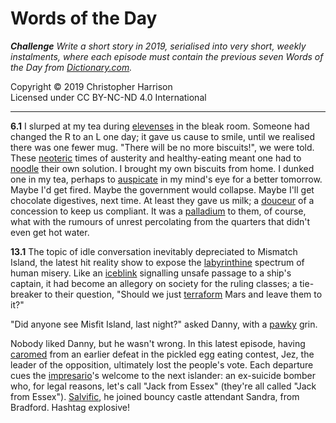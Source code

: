 # Words of the Day

***Challenge**  Write a short story in 2019, serialised into very short,
weekly instalments, where each episode must contain the previous seven
Words of the Day from [Dictionary.com](https://www.dictionary.com).*

Copyright © 2019 Christopher Harrison\
Licensed under CC BY-NC-ND 4.0 International

---

**6.1** I slurped at my tea during
[elevenses](https://www.dictionary.com/wordoftheday/2019/01/03) in the
bleak room. Someone had changed the R to an L one day; it gave us cause
to smile, until we realised there was one fewer mug. "There will be no
more biscuits!", we were told. These
[neoteric](https://www.dictionary.com/wordoftheday/2019/01/02) times of
austerity and healthy-eating meant one had to
[noodle](https://www.dictionary.com/wordoftheday/2019/01/04) their own
solution. I brought my own biscuits from home. I dunked one in my tea,
perhaps to
[auspicate](https://www.dictionary.com/wordoftheday/2019/01/01) in my
mind's eye for a better tomorrow. Maybe I'd get fired. Maybe the
government would collapse. Maybe I'll get chocolate digestives, next
time. At least they gave us milk; a
[douceur](https://www.dictionary.com/wordoftheday/2019/01/05) of a
concession to keep us compliant. It was a
[palladium](https://www.dictionary.com/wordoftheday/2019/01/06) to them,
of course, what with the rumours of unrest percolating from the quarters
that didn't even get hot water.

**13.1** The topic of idle conversation inevitably depreciated to
Mismatch Island, the latest hit reality show to expose the
[labyrinthine](https://www.dictionary.com/wordoftheday/2019/01/08)
spectrum of human misery. Like an
[iceblink](https://www.dictionary.com/wordoftheday/2019/01/12)
signalling unsafe passage to a ship's captain, it had become an allegory
on society for the ruling classes; a tie-breaker to their question,
"Should we just
[terraform](https://www.dictionary.com/wordoftheday/2019/01/11) Mars and
leave them to it?"

"Did anyone see Misfit Island, last night?" asked Danny, with a
[pawky](https://www.dictionary.com/wordoftheday/2019/01/09) grin.

Nobody liked Danny, but he wasn't wrong. In this latest episode, having
[caromed](https://www.dictionary.com/wordoftheday/2019/01/13) from an
earlier defeat in the pickled egg eating contest, Jez, the leader of the
opposition, ultimately lost the people's vote. Each departure cues the
[impresario](https://www.dictionary.com/wordoftheday/2019/01/10)'s
welcome to the next islander: an ex-suicide bomber who, for legal
reasons, let's call "Jack from Essex" (they're all called "Jack from
Essex"). [Salvific](https://www.dictionary.com/wordoftheday/2019/01/07),
he joined bouncy castle attendant Sandra, from Bradford. Hashtag
explosive!
